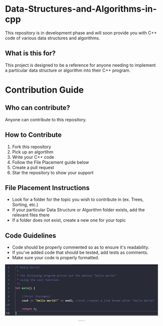 # Data-Structures-and-Algorithms-in-cpp
This repository is in development phase and will soon provide you with C++ code of various data structures and algorithms.

## What is this for?
This project is designed to be a reference for anyone needing to implement a particular data structure or algorithm into their C++ program.

# Contribution Guide

## Who can contribute?
Anyone can contribute to this repository.

## How to Contribute
1. Fork this repository
2. Pick up an algortihm
3. Write your C++ code
4. Follow the File Placement guide below
5. Create a pull request
6. Star the repository to show your support

## File Placement Instructions
* Look for a folder for the topic you wish to contribute in (ex. Trees, Sorting, etc.)
* If your particular Data Structure or Algorithm folder exists, add the relevant files there
* If a folder does not exist, create a new one for your topic

## Code Guidelines
* Code should be properly commented so as to ensure it's readability.
* If you've added code that should be tested, add tests as comments. 
* Make sure your code is properly formatted.

<p align="center">
  <img src="images/Good_Documentation.png" /><br/>
  <i style="font-size: .10em">Example of good documentation</i>
</p>
  